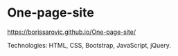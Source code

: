 # One-page-site

https://borissarovic.github.io/One-page-site/

Technologies: HTML, CSS, Bootstrap, JavaScript, jQuery.
